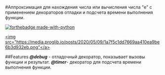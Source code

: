 #Аппроксимация для нахождения числа или вычисления числа "e" с применением декораторов отладки и подсчета времени выполнения функции.

[![forthebadge made-with-python](http://ForTheBadge.com/images/badges/made-with-python.svg)](#)

<a href="#"><img src="https://media.proglib.io/posts/2020/05/09/1a7f5c1dd7669aa410ea9be6b3d932eb.png"</a>

##Features
***@debug***  - отладочный декоратор, показывает вызовы функции и  результат.
***@timer***- декоратор для подсчета времени выполнения функции.